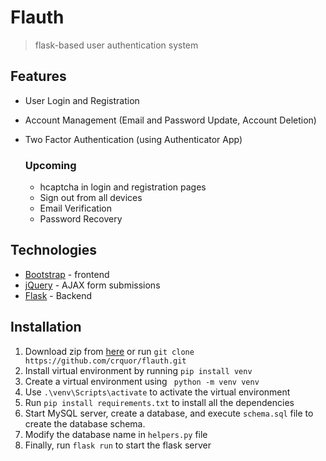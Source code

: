 # Flauth

>  flask-based user authentication system


## Features

- User Login and Registration
- Account Management (Email and Password Update, Account Deletion)
- Two Factor Authentication (using Authenticator App)

    ### Upcoming
    
    - hcaptcha in login and registration pages
    - Sign out from all devices
    - Email Verification
    - Password Recovery

## Technologies

- [Bootstrap](https://getbootstrap.com) - frontend
- [jQuery](https://jquery.org) - AJAX form submissions
- [Flask](https://https://flask.palletsprojects.com/) - Backend

## Installation
1. Download zip from [here](https://github.com/crquor/flauth/archive/refs/heads/main.zip) or run ``` git clone https://github.com/crquor/flauth.git ```
2. Install virtual environment by running ` pip install venv `
3. Create a virtual environment using ` python -m venv venv`
4. Use ` .\venv\Scripts\activate ` to activate the virtual environment
5. Run ` pip install requirements.txt ` to install all the dependencies
6. Start MySQL server, create a database, and execute ` schema.sql ` file to create the database schema.
7. Modify the database name in `helpers.py` file
8. Finally, run ` flask run ` to start the flask server
